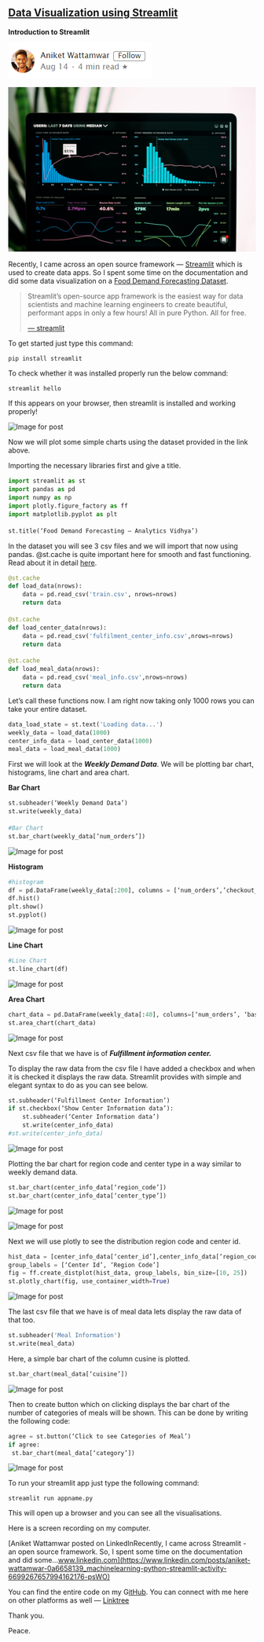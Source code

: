 ## [Data Visualization using Streamlit](https://towardsdatascience.com/data-visualization-using-streamlit-151f4c85c79a)

**Introduction to Streamlit**

![image-20200827090251101](img/image-20200827090251101.png)

![cover](img/cover.jpg)

Recently, I came across an open source framework — [Streamlit](https://www.streamlit.io/) which is used to create data apps. So I spent some time on the documentation and did some data visualization on a [Food Demand Forecasting Dataset](https://datahack.analyticsvidhya.com/contest/genpact-machine-learning-hackathon-1/#ProblemStatement).

> Streamlit’s open-source app framework is the easiest way for data scientists and machine learning engineers to create beautiful, performant apps in only a few hours! All in pure Python. All for free.
>
> [— streamlit](https://www.streamlit.io/)

To get started just type this command:

```
pip install streamlit
```

To check whether it was installed properly run the below command:

```
streamlit hello
```

If this appears on your browser, then streamlit is installed and working properly!

![Image for post](https://miro.medium.com/max/1920/1*26h0eBuWtfuA7v7Az3OJ6w.png)

Now we will plot some simple charts using the dataset provided in the link above.

Importing the necessary libraries first and give a title.

```python
import streamlit as st
import pandas as pd
import numpy as np
import plotly.figure_factory as ff
import matplotlib.pyplot as plt

st.title(‘Food Demand Forecasting — Analytics Vidhya’)
```

In the dataset you will see 3 csv files and we will import that now using pandas. @st.cache is quite important here for smooth and fast functioning. Read about it in detail [here](https://docs.streamlit.io/en/stable/tutorial/create_a_data_explorer_app.html#effortless-caching).

```python
@st.cache
def load_data(nrows):
    data = pd.read_csv('train.csv', nrows=nrows)
    return data

@st.cache
def load_center_data(nrows):
    data = pd.read_csv('fulfilment_center_info.csv',nrows=nrows)
    return data

@st.cache
def load_meal_data(nrows):
    data = pd.read_csv('meal_info.csv',nrows=nrows)
    return data
```

Let’s call these functions now. I am right now taking only 1000 rows you can take your entire dataset.

```python
data_load_state = st.text('Loading data...')
weekly_data = load_data(1000)
center_info_data = load_center_data(1000)
meal_data = load_meal_data(1000)
```

First we will look at the **_Weekly Demand Data_**. We will be plotting bar chart, histograms, line chart and area chart.

**Bar Chart**

```python
st.subheader(‘Weekly Demand Data’)
st.write(weekly_data)

#Bar Chart
st.bar_chart(weekly_data[‘num_orders’])
```

![Image for post](https://miro.medium.com/max/660/1*Wz0j6FBevAG5sh39wrsIDw.png)

**Histogram**

```python
#histogram
df = pd.DataFrame(weekly_data[:200], columns = [‘num_orders’,’checkout_price’,’base_price’])
df.hist()
plt.show()
st.pyplot()
```

![Image for post](https://miro.medium.com/max/1280/1*mHLEwfNSc2xEtTqWzEOSBg.png)

**Line Chart**

```python
#Line Chart
st.line_chart(df)
```

![Image for post](https://miro.medium.com/max/660/1*dgRYz-rUpTO6fQqYpO53sA.png)

**Area Chart**

```python
chart_data = pd.DataFrame(weekly_data[:40], columns=[‘num_orders’, ‘base_price’])
st.area_chart(chart_data)
```

![Image for post](https://miro.medium.com/max/660/1*Zyf9pcjkUZx2Dog1mfhZhw.png)

Next csv file that we have is of **_Fulfillment information center._**

To display the raw data from the csv file I have added a checkbox and when it is checked it displays the raw data. Streamlit provides with simple and elegant syntax to do as you can see below.

```python
st.subheader(‘Fulfillment Center Information’)
if st.checkbox(‘Show Center Information data’):
    st.subheader(‘Center Information data’)
    st.write(center_info_data)
#st.write(center_info_data)
```

![Image for post](https://miro.medium.com/max/1075/1*0s68RTWmxyKnfroZcpWrEg.png)

Plotting the bar chart for region code and center type in a way similar to weekly demand data.

```python
st.bar_chart(center_info_data[‘region_code’])
st.bar_chart(center_info_data[‘center_type’])
```

![Image for post](https://miro.medium.com/max/660/1*PePP-N8nf_jtnJcORGRceA.png)

![Image for post](https://miro.medium.com/max/660/1*CW4a0iNBCd1SVMRmhITZkw.png)

Next we will use plotly to see the distribution region code and center id.

```python
hist_data = [center_info_data[‘center_id’],center_info_data[‘region_code’]]
group_labels = [‘Center Id’, ‘Region Code’]
fig = ff.create_distplot(hist_data, group_labels, bin_size=[10, 25])
st.plotly_chart(fig, use_container_width=True)
```

![Image for post](https://miro.medium.com/max/698/1*XBfVtqHhbol5Bsj25nwflg.png)

The last csv file that we have is of meal data lets display the raw data of that too.

```python
st.subheader('Meal Information')
st.write(meal_data)
```

Here, a simple bar chart of the column cusine is plotted.

```python
st.bar_chart(meal_data[‘cuisine’])
```

![Image for post](https://miro.medium.com/max/660/1*u2k1xpjkrgNoBXDT-Z9bzg.png)

Then to create button which on clicking displays the bar chart of the number of categories of meals will be shown. This can be done by writing the following code:

```python
agree = st.button(‘Click to see Categories of Meal’)
if agree:
 st.bar_chart(meal_data[‘category’])
```

![Image for post](https://miro.medium.com/max/1113/1*prvWNLqKcQk_Zdu2ilIhSw.png)

To run your streamlit app just type the following command:

```
streamlit run appname.py
```

This will open up a browser and you can see all the visualisations.

Here is a screen recording on my computer.

[Aniket Wattamwar posted on LinkedInRecently, I came across Streamlit - an open source framework. So, I spent some time on the documentation and did some…www.linkedin.com](https://www.linkedin.com/posts/aniket-wattamwar-0a6658139_machinelearning-python-streamlit-activity-6699267657994162176-psWO)

You can find the entire code on my G[itHub](https://github.com/aniketwattamwar). You can connect with me here on other platforms as well — [Linktree](https://linktr.ee/aniketwattamwar)

Thank you.

Peace.

















